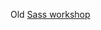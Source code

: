 Old [Sass workshop](https://bitbucket.org/code-warrior/sass-workshop/src/master/sass--precompile-your-css.pdf)
